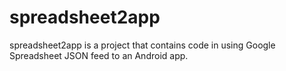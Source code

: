 # spreadsheet2app
spreadsheet2app is a project that contains code in using Google Spreadsheet JSON feed to an Android app.
